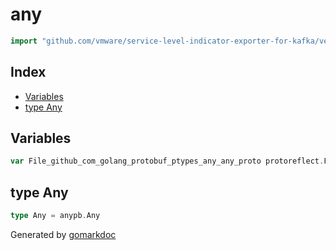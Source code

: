 <!-- Code generated by gomarkdoc. DO NOT EDIT -->

# any

```go
import "github.com/vmware/service-level-indicator-exporter-for-kafka/vendor/github.com/golang/protobuf/ptypes/any"
```

## Index

- [Variables](<#variables>)
- [type Any](<#type-any>)


## Variables

```go
var File_github_com_golang_protobuf_ptypes_any_any_proto protoreflect.FileDescriptor
```

## type Any

```go
type Any = anypb.Any
```



Generated by [gomarkdoc](<https://github.com/princjef/gomarkdoc>)
